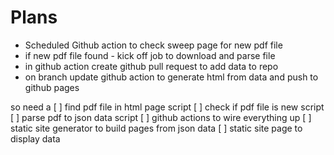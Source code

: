 # Plans

* Scheduled Github action to check sweep page for new pdf file
* if new pdf file found - kick off job to download and parse file
* in github action create github pull request to add data to repo
* on branch update github action to generate html from data and push to github pages

so need a 
[ ] find pdf file in html page script
[ ] check if pdf file is new script
[ ] parse pdf to json data script
[ ] github actions to wire everything up
[ ] static site generator to build pages from json data
[ ] static site page to display data
